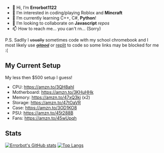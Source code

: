 - 👋 Hi, I’m **Errorbot1122**
- 👀 I’m interested in coding/playing Roblox and **Mincraft**
- 🌱 I’m currently learning C++, C#, **Python**!
- 💞️ I’m looking to collaborate on **Javascript** *repos*
- 📫 How to reach me... you can't rn... (Sorry)

P.S. Sadlly I ~~usually~~ sometimes code with my school chromebook and I most likely use *~~[gitpod](gitpod.io)~~* or [replit](https://replit.com/@ErrorbotTHE2nd) to code so some links may be blocked for me :(

## My Current Setup
My less then $500 setup I guess!

 - CPU: https://amzn.to/3QH8ahI 
 - Motherboard: https://amzn.to/3KHuHHk
 - Memory: https://amzn.to/47xQ3kj (x2)
 - Storage: https://amzn.to/47tOaVR
 - Case: https://amzn.to/3OD1KO8
 - PSU: https://amzn.to/45t288B
 - Fans: https://amzn.to/45wUpqh

## Stats
[![Errorbot's GitHub stats](https://github-readme-stats.vercel.app/api?username=errorbot1122&show_icons=true&theme=city_lights&count_private=true)](https://github.com/anuraghazra/github-readme-stats)
[![Top Langs](https://github-readme-stats.vercel.app/api/top-langs/?username=errorbot1122&show_icons=true&theme=city_lights&layout=compact&langs_count=3)](https://github.com/anuraghazra/github-readme-stats)
